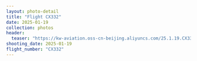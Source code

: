 ```yaml
---
layout: photo-detail
title: "Flight CX332"
date: 2025-01-19
collection: photos
header:
  teaser: "https://kw-aviation.oss-cn-beijing.aliyuncs.com/25.1.19.CX332.jpg"
shooting_date: 2025-01-19
flight_number: "CX332"
---
```


